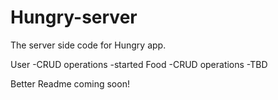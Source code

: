 # Hungry-server

The server side code for Hungry app.

User -CRUD operations -started
Food -CRUD operations -TBD

Better Readme coming soon!
